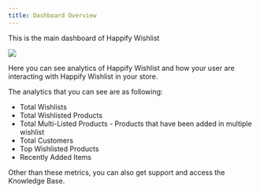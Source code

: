 ```yaml
---
title: Dashboard Overview
---
```


This is the main dashboard of Happify Wishlist

![](https://paper-attachments.dropboxusercontent.com/s_6CB2577CFA7DC257CF7F622996F62EAF37060A5E6CBF209B1010827B937B9F29_1752041500424_image.png)


 Here you can see analytics of Happify Wishlist and how your user are interacting with Happify Wishlist in your store. 
 
 The analytics that you can see are as following: 
 

- Total Wishlists
- Total Wishlisted Products
- Total Multi-Listed Products - Products that have been added in multiple wishlist
- Total Customers
- Top Wishlisted Products
- Recently Added Items

Other than these metrics, you can also get support and access the Knowledge Base. 

